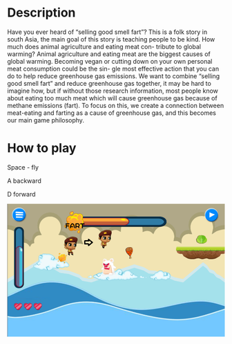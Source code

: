 # Description
Have you ever heard of “selling good smell fart”? This is a folk
story in south Asia, the main goal of this story is teaching people to
be kind. How much does animal agriculture and eating meat con-
tribute to global warming? Animal agriculture and eating meat are
the biggest causes of global warming. Becoming vegan or cutting
down on your own personal meat consumption could be the sin-
gle most effective action that you can do to help reduce greenhouse
gas emissions. We want to combine “selling good smell fart” and
reduce greenhouse gas together, it may be hard to imagine how,
but if without those research information, most people know about
eating too much meat which will cause greenhouse gas because of
methane emissions (fart). To focus on this, we create a connection between meat-eating and farting as a cause of greenhouse gas, and this becomes our main game philosophy.
# How to play
Space - fly

A backward

D forward

![GitHub Logo](version.png)
